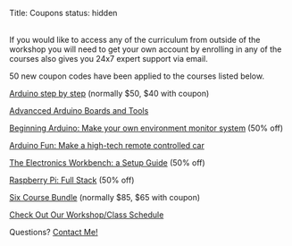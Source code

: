 Title: Coupons
status: hidden

<br>
If you would like to access any of the curriculum from outside of the workshop you will need to get your own account by enrolling in any of the courses also gives you 24x7 expert support via email.

50 new coupon codes have been applied to the courses listed below.

[Arduino step by step](http://txplore.tv/courses/arduino-sbs?affcode=6107_xiz8dp9c&amp;coupon_code=HSTECH20) (normally $50, $40 with coupon)

[Advancced Arduino Boards and Tools](http://txplore.tv/courses/aabt?affcode=6107_xiz8dp9c)

[Beginning Arduino: Make your own environment monitor system](http://txplore.tv/courses/beginning-arduino?product_id=78835&amp;affcode=6107_xiz8dp9c&amp;coupon_code=HSTECH) (50% off)

[Arduino Fun: Make a high-tech remote controlled car](http://txplore.tv/courses/ardu-auto?product_id=78833&amp;affcode=6107_xiz8dp9c&amp;coupon_code=HSTECH)

[The Electronics Workbench: a Setup Guide](http://txplore.tv/courses/workbench?product_id=77937&amp;affcode=6107_xiz8dp9c&amp;coupon_code=HSTECH) (50% off)

[Raspberry Pi: Full Stack](http://txplore.tv/courses/rpi-full-stack?product_id=78832&amp;affcode=6107_xiz8dp9c&amp;coupon_code=HSTECH) (50% off)

[Six Course Bundle](http://txplore.tv/courses/bundle_vol1?affcode=6107_xiz8dp9c&amp;coupon_code=HSTECH) (normally $85,  $65 with coupon)

[Check Out Our Workshop/Class Schedule](http://www.meetup.com/HackerSpaceTech)

Questions?  [Contact Me!](http://www.davidriewe.com/p/contact-me.html)